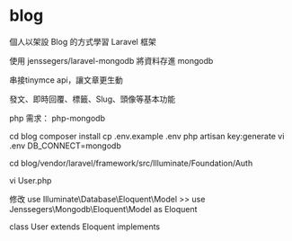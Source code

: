 # blog

個人以架設 Blog 的方式學習 Laravel 框架

使用 jenssegers/laravel-mongodb 將資料存進 mongodb

串接tinymce api，讓文章更生動

發文、即時回覆、標籤、Slug、頭像等基本功能

php 需求：
php-mongodb

cd blog
composer install
cp .env.example .env
php artisan key:generate
vi .env DB_CONNECT=mongodb


cd blog/vendor/laravel/framework/src/Illuminate/Foundation/Auth

vi User.php

修改 use Illuminate\Database\Eloquent\Model >> use Jenssegers\Mongodb\Eloquent\Model as Eloquent

class User extends Eloquent implements 
